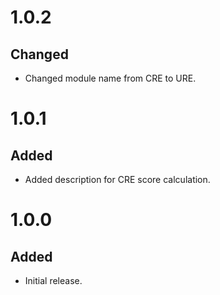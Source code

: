 # 1.0.2
## Changed
- Changed module name from CRE to URE.
 
# 1.0.1
## Added
- Added description for CRE score calculation.

# 1.0.0
## Added
- Initial release.